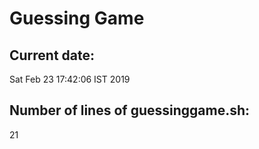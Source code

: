 # Guessing Game
## Current date: 
Sat Feb 23 17:42:06 IST 2019
## Number of lines of guessinggame.sh: 
21
